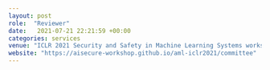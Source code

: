 ```yaml
---
layout: post
role:  "Reviewer"
date:   2021-07-21 22:21:59 +00:00
categories: services
venue: "ICLR 2021 Security and Safety in Machine Learning Systems workshop"
website: "https://aisecure-workshop.github.io/aml-iclr2021/committee"
---
```

